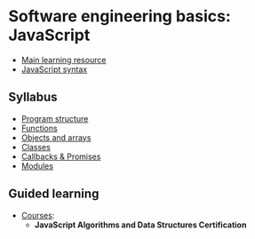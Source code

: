 # Software engineering basics: JavaScript

* [Main learning resource](https://eloquentjavascript.net/)
* [JavaScript syntax](https://developer.mozilla.org/en-US/docs/Web/JavaScript#Reference)

## Syllabus

* [Program structure](https://eloquentjavascript.net/02_program_structure.html)
* [Functions](https://eloquentjavascript.net/03_functions.html)
* [Objects and arrays](https://eloquentjavascript.net/04_data.html)
* [Classes](https://eloquentjavascript.net/06_object.html)
* [Callbacks & Promises](https://eloquentjavascript.net/11_async.html)
* [Modules](https://eloquentjavascript.net/10_modules.html)

## Guided learning

* [Courses](https://www.freecodecamp.org/):
  * **JavaScript Algorithms and Data Structures Certification**
  
